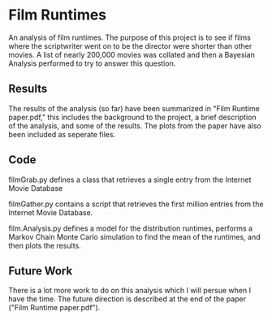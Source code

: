 Film Runtimes
=============

An analysis of film runtimes. The purpose of this project is to see if films 
where the scriptwriter went on to be the director were shorter than other movies.
A list of nearly 200,000 movies was collated and then a Bayesian Analysis 
performed to try to answer this question.

Results
-------

The results of the analysis (so far) have been summarized in "Film Runtime 
paper.pdf," this includes the background to the project, a brief description of 
the analysis, and some of the results. The plots from the paper have also been 
included as seperate files.

Code
----

filmGrab.py defines a class that retrieves a single entry from the Internet 
Movie Database

filmGather.py contains a script that retrieves the first million entries from 
the Internet Movie Database.

film.Analysis.py defines a model for the distribution runtimes, performs a 
Markov Chain Monte Carlo simulation to find the mean of the runtimes, and then 
plots the results.

Future Work
-----------

There is a lot more work to do on this analysis which I will persue when I have 
the time. The future direction is described at the end of the paper 
("Film Runtime paper.pdf").


